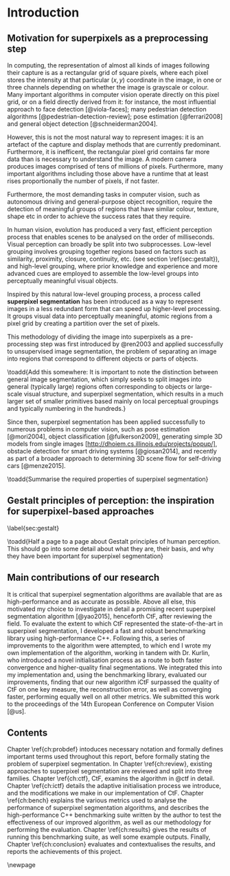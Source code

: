 # Introduction

## Motivation for superpixels as a preprocessing step

In computing, the representation of almost all kinds of images following their capture is as a rectangular grid of square pixels, where each pixel stores the intensity at that particular $(x,y)$ coordinate in the image, in one or three channels depending on whether the image is grayscale or colour.
Many important algorithms in computer vision operate directly on this pixel grid, or on a field directly derived from it: for instance, the most influential approach to face detection [@viola-faces]; many pedestrian detection algorithms [@pedestrian-detection-review]; pose estimation [@ferrari2008] and general object detection [@schneiderman2004].

However, this is not the most natural way to represent images: it is an artefact of the capture and display methods that are currently predominant. Furthermore, it is inefficent, the rectangular pixel grid contains far more data than is necessary to understand the image. A modern camera produces images comprised of tens of millions of pixels. Furthermore, many important algorithms including those above have a runtime that at least rises proportionally the number of pixels, if not faster.

Furthermore, the most demanding tasks in computer vision, such as autonomous driving and general-purpose object recognition, require the detection of meaningful groups of regions that have similar colour, texture, shape etc in order to achieve the success rates that they require.

In human vision, evolution has produced a very fast, efficient perception process that enables scenes to be analysed on the order of milliseconds. Visual perception can broadly be split into two subprocesses. Low-level grouping involves grouping together regions based on factors such as similarity, proximity, closure, continuity, etc. (see section \ref{sec:gestalt}), and high-level grouping, where prior knowledge and experience and more advanced cues are employed to assemble the low-level groups into perceptually meaningful visual objects.

Inspired by this natural low-level grouping process, a process called **superpixel segmentation** has been introduced as a way to represent images in a less redundant form that can speed up higher-level processing. It groups visual data into perceptually meaningful, atomic regions from a pixel grid by creating a partition over the set of pixels. 

This methodology of dividing the image into superpixels as a pre-processing step was first introduced by @ren2003 and applied successfully to unsupervised image segmentation, the problem of separating an image into regions that correspond to different objects or parts of objects.

\toadd{Add this somewhere: It is important to note the distinction between general image segmentation, which simply seeks to split images into general (typically large) regions often corresponding to objects or large-scale visual structure, and superpixel segmentation, which results in a much larger set of smaller primitives based mainly on local perceptual groupings and typically numbering in the hundreds.}

Since then, superpixel segmentation has been applied successfully to numerous problems in computer vision, such as pose estimation [@mori2004], object classification [@fulkerson2009], generating simple 3D models from single images [http://dhoiem.cs.illinois.edu/projects/popup/], obstacle detection for smart driving systems [@giosan2014], and recently as part of a broader approach to determining 3D scene flow for self-driving cars [@menze2015].

\toadd{Summarise the required properties of superpixel segmentation}

## Gestalt principles of perception: the inspiration for superpixel-based approaches

\label{sec:gestalt}

\toadd{Half a page to a page about Gestalt principles of human perception. This should go into some detail about what they are, their basis, and why they have been important for superpixel segmentation}

## Main contributions of our research

It is critical that superpixel segmentation algorithms are available that are as high-performance and as accurate as possible. Above all else, this motivated my choice to investigate in detail a promising recent superpixel segmentation algorithm [@yao2015], henceforth CtF, after reviewing the field. To evaluate the extent to which CtF represented the state-of-the-art in superpixel segmentation, I developed a fast and robust benchmarking library using high-performance C++. Following this, a series of improvements to the algorithm were attempted, to which end I wrote my own implementation of the algorithm, working in tandem with Dr. Kurlin, who introduced a novel initialisation process as a route to both faster convergence and higher-quality final segmentations. We integrated this into my implementation and, using the benchmarking library, evaluated our improvements, finding that our new algorithm iCtF surpassed the quality of CtF on one key measure, the reconstruction error, as well as converging faster, performing equally well on all other metrics. We submitted this work to the proceedings of the 14th European Conference on Computer Vision [@us].

## Contents

Chapter \ref{ch:probdef} intoduces necessary notation and formally defines important terms used throughout this report, before formally stating the problem of superpixel segmentation. In Chapter \ref{ch:review}, existing approaches to superpixel segmentation are reviewed and split into three families. Chapter \ref{ch:ctf}, CtF, examins the algorithm in @ctf in detail. Chapter \ref{ch:ictf} details the adaptive initialisation process we introduce, and the modifications we make in our implementation of CtF. Chapter \ref{ch:bench} explains the various metrics used to analyse the performance of superpixel segmentation algorithms, and describes the high-performance C++ benchmarking suite written by the author to test the effectiveness of our improved algorithm, as well as our methodology for performing the evaluation. Chapter \ref{ch:results} gives the results of running this benchmarking suite, as well some example outputs. Finally, Chapter \ref{ch:conclusion} evaluates and contextualises the results, and reports the achievements of this project.

\newpage

<!-- ## Summary of approach

The above considerations have led us to a new approach to superpixel segmentation. Our key contribution to the problem is the introduction of a new adaptive initialisation phase that results in a non-uniform superpixel mesh, after which a coarse-to-fine optimisation procedure takes place, which is a slightly modified version of that described in @ctf.

**Phase 1.** _Adaptive initialisation_

**Stage 1.1.** Strong vertical and horizontal edges are detected to form an initial rectilinear grid.

**Stage 1.2.** Blocks are merged to minimise a reconstruction error to get a partition of connected rectilinear polygons, which forms the input for the next phase.

**Phase 2.** _Coarse-to-fine optimisation_

**Stage 2.1.** Blocks are split into quarters.

**Stage 2.2.** Boundary blocks are iteratively exchanged between superpixels to minimise an energy function. Once an energy minimum is reached or a threshold number of moves, this stage terminates and stage 2.1 is repeated. This continues until all blocks are 1 pixel in size. -->




